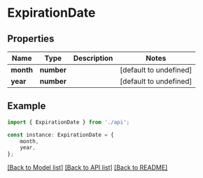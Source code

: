 # ExpirationDate


## Properties

Name | Type | Description | Notes
------------ | ------------- | ------------- | -------------
**month** | **number** |  | [default to undefined]
**year** | **number** |  | [default to undefined]

## Example

```typescript
import { ExpirationDate } from './api';

const instance: ExpirationDate = {
    month,
    year,
};
```

[[Back to Model list]](../README.md#documentation-for-models) [[Back to API list]](../README.md#documentation-for-api-endpoints) [[Back to README]](../README.md)

